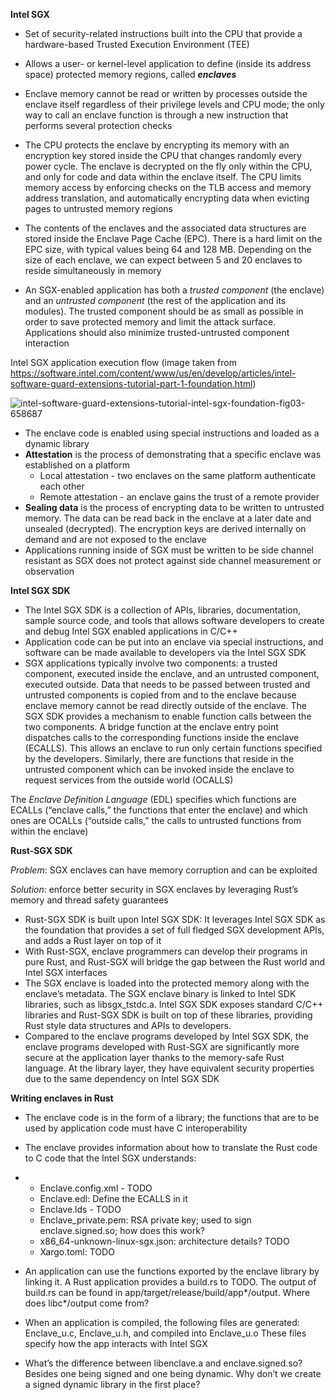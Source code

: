 **Intel SGX**



- Set of security-related instructions built into the CPU that provide a hardware-based Trusted Execution Environment (TEE)
- Allows a user- or kernel-level application to define (inside its address space) protected memory regions, called ***enclaves***
- Enclave memory cannot be read or written by processes outside the enclave itself regardless of their privilege levels and CPU mode; the only way to call an enclave function is through a new instruction that performs several protection checks
- The CPU protects the enclave by encrypting its memory with an encryption key stored inside the CPU that changes randomly every power cycle. The enclave is decrypted on the fly only within the CPU, and only for code and data within the enclave itself. The CPU limits memory access by enforcing checks on the TLB access and memory address translation, and automatically encrypting data when evicting pages to untrusted memory regions
- The contents of the enclaves and the associated data structures are stored inside the Enclave Page Cache (EPC). There is a hard limit on the EPC size, with typical values being 64 and 128 MB. Depending on the size of each enclave, we can expect between 5 and 20 enclaves to reside simultaneously in memory

- An SGX-enabled application has both a *trusted component* (the enclave) and an *untrusted component* (the rest of the application and its modules). The trusted component should be as small as possible in order to save protected memory and limit the attack surface. Applications should also minimize trusted-untrusted component interaction

 Intel SGX application execution flow (image taken from https://software.intel.com/content/www/us/en/develop/articles/intel-software-guard-extensions-tutorial-part-1-foundation.html)

![intel-software-guard-extensions-tutorial-intel-sgx-foundation-fig03-658687](/home/oana/Desktop/SGX/intel-software-guard-extensions-tutorial-intel-sgx-foundation-fig03-658687.png)

- The enclave code is enabled using special instructions and loaded as a dynamic library
- **Attestation** is the process of demonstrating that a specific enclave was established on a platform
  - Local attestation - two enclaves on the same platform authenticate each other
  - Remote attestation - an enclave gains the trust of a remote provider
- **Sealing data** is the process of encrypting data to be written to untrusted memory. The data can be read back in the enclave at a later date and unsealed (decrypted). The encryption keys are derived internally on demand and are not exposed to the enclave
- Applications running inside of SGX must be written to be side channel resistant as SGX does not protect against side channel measurement or observation



**Intel SGX SDK**



- The Intel SGX SDK is a collection of APIs, libraries, documentation, sample source code, and tools that allows software developers to create and debug Intel SGX enabled applications in C/C++
- Application code can be put into an enclave via special instructions, and software can be made available to developers via the Intel SGX SDK
- SGX applications typically involve two components: a trusted component, executed inside the enclave, and an untrusted component, executed outside. Data that needs to be passed between trusted and untrusted components is copied from and to the enclave because enclave memory cannot be read directly outside of the enclave. The SGX SDK provides a mechanism to enable function calls between the two components. A bridge function at the enclave entry point dispatches calls to the corresponding functions inside the enclave (ECALLS). This allows an enclave to run only certain functions specified by the developers. Similarly, there are functions that reside in the untrusted component which can be invoked inside the enclave to request services from the outside world (OCALLS)

The *Enclave Definition Language* (EDL) specifies which functions are ECALLs (“enclave calls,” the functions that enter the enclave) and which ones are OCALLs (“outside calls,” the calls to untrusted functions from within the enclave)



**Rust-SGX SDK**



*Problem*: SGX enclaves can have memory corruption and can be exploited

*Solution*: enforce better security in SGX enclaves by leveraging Rust’s memory and thread safety guarantees

- Rust-SGX SDK is built upon Intel SGX SDK: It leverages Intel SGX SDK as the foundation that provides a set of full fledged SGX development APIs, and adds a Rust layer on top of it
- With Rust-SGX, enclave programmers can develop their programs in pure Rust, and Rust-SGX will bridge the gap between the Rust world and Intel SGX interfaces
- The SGX enclave is loaded into the protected memory along with the enclave’s metadata. The SGX enclave binary is linked to Intel SDK libraries, such as libsgx_tstdc.a. Intel SGX SDK exposes standard C/C++ libraries and Rust-SGX SDK is built on top of these libraries, providing Rust style data structures and APIs to developers.
- Compared to the enclave programs developed by Intel SGX SDK, the enclave programs developed with Rust-SGX are significantly more secure at the application layer thanks to the memory-safe Rust language. At the library layer, they have equivalent security properties due to the same dependency on Intel SGX SDK



**Writing enclaves in Rust**



- The enclave code is in the form of a library; the functions that are to be used by application code must have C interoperability 

- The enclave provides information about how to translate the Rust code to C code that the Intel SGX understands:

- - Enclave.config.xml - TODO
  - Enclave.edl: Define the ECALLS in it
  - Enclave.lds - TODO
  - Enclave_private.pem: RSA private key; used to sign enclave.signed.so; how does this work?
  - x86_64-unknown-linux-sgx.json: architecture details? TODO
  - Xargo.toml: TODO

- An application can use the functions exported by the enclave library by linking it. A Rust application provides a build.rs to TODO. The output of build.rs can be found in app/target/release/build/app*/output. Where does libc*/output come from?

- When an application is compiled, the following files are generated: Enclave_u.c, Enclave_u.h, and compiled into Enclave_u.o These files specify how the app interacts with Intel SGX

- What’s the difference between libenclave.a and enclave.signed.so? Besides one being signed and one being dynamic. Why don’t we create a signed dynamic library in the first place?